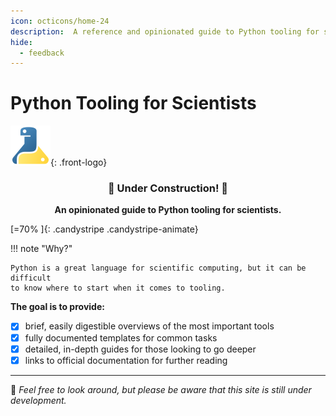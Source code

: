 ```yaml
---
icon: octicons/home-24
description:  A reference and opinionated guide to Python tooling for scientists.
hide:
  - feedback
---
```

# Python Tooling for Scientists

![logo](img/flask_logo.svg){: .front-logo}

<div style="text-align: center">
    <h3> 🚧 Under Construction! 🚧 </h3>
    <b>An opinionated guide to Python tooling for scientists.</b>
</div>

[=70% ]{: .candystripe .candystripe-animate}

!!! note "Why?"

    Python is a great language for scientific computing, but it can be difficult
    to know where to start when it comes to tooling.

**The goal is to provide:**

- [x] brief, easily digestible overviews of the most important tools
- [x] fully documented templates for common tasks
- [x] detailed, in-depth guides for those looking to go deeper
- [x] links to official documentation for further reading

-----

:wave: *Feel free to look around, but please be aware that this site is
still under development.*
